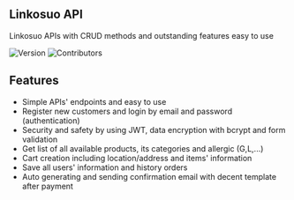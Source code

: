 ## Linkosuo API

Linkosuo APIs with CRUD methods and outstanding features easy to use

![Version](https://img.shields.io/badge/version-0.0.1-brightgreen)
![Contributors](https://img.shields.io/badge/contributors-1-blue)

## Features ##
- Simple APIs' endpoints and easy to use
- Register new customers and login by email and password (authentication)
- Security and safety by using JWT, data encryption with bcrypt and form validation
- Get list of all available products, its categories and allergic (G,L,...) 
- Cart creation including location/address and items' information
- Save all users' information and history orders
- Auto generating and sending confirmation email with decent template after payment


